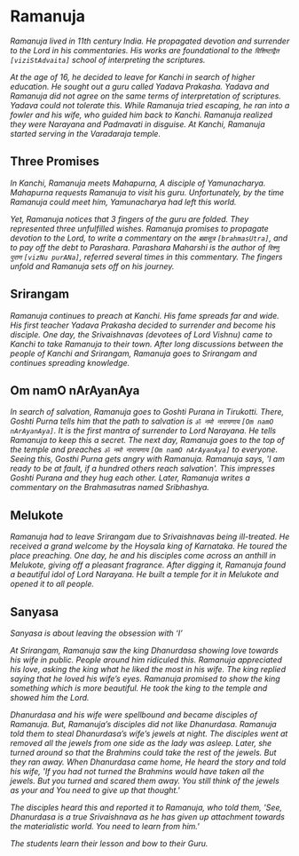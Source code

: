 # Ramanuja

<a name='ramanuja3'></a>
_Ramanuja lived in 11th century India. He propagated devotion and surrender to the Lord in his commentaries. His works are foundational to the `विशिष्टाद्वैत` `[viziStAdvaita]` school of interpreting the scriptures._

_At the age of 16, he decided to leave for Kanchi in search of higher education. He sought out a guru called Yadava Prakasha._
_Yadava and Ramanuja did not agree on the same terms of interpretation of scriptures. Yadava could not tolerate this._
_While Ramanuja tried escaping, he ran into a fowler and his wife, who guided him back to Kanchi._
_Ramanuja realized they were Narayana and Padmavati in disguise._
_At Kanchi, Ramanuja started serving in the Varadaraja temple._

## Three Promises

<a name='threepromises'></a>
_In Kanchi, Ramanuja meets Mahapurna, A disciple of Yamunacharya. Mahapurna requests Ramanuja to visit his guru. Unfortunately, by the time Ramanuja could meet him, Yamunacharya had left this world._

_Yet, Ramanuja notices that 3 fingers of the guru are folded. They represented three unfulfilled wishes. Ramanuja promises to propagate devotion to the Lord, to write a commentary on the `ब्रह्मसूत्र` `[brahmasUtra]`, and to pay off the debt to Parashara. Parashara Maharshi is the author of `विश्णु पुराण` `[vizNu purANa]`, referred several times in this commentary._
_The fingers unfold and Ramanuja sets off on his journey._

## Srirangam

<a name='srirangam'></a>
_Ramanuja continues to preach at Kanchi. His fame spreads far and wide. His first teacher Yadava Prakasha decided to surrender and become his disciple._
_One day, the Srivaishnavas (devotees of Lord Vishnu) came to Kanchi to take Ramanuja to their town. After long discussions between the people of Kanchi and Srirangam, Ramanuja goes to Srirangam and continues spreading knowledge._

## Om namO nArAyanAya

<a name='omnamonarayanaya'></a>
_In search of salvation, Ramanuja goes to Goshti Purana in Tirukotti. There, Goshti Purna tells him that the path to salvation is `ॐ नमो नारायणाय` `[Om namO nArAyanAya]`. It is the first mantra of surrender to Lord Narayana. He tells Ramanuja to keep this a secret._
_The next day, Ramanuja goes to the top of the temple and preaches `ॐ नमो नारायणाय` `[Om namO nArAyanAya]` to everyone. Seeing this, Gosthi Purna gets angry with Ramanuja. Ramanuja says, 'I am ready to be at fault, if a hundred others reach salvation'. This impresses Goshti Purana and they hug each other._ _Later, Ramanuja writes a commentary on the Brahmasutras named Sribhashya._

## Melukote

<a name='melukote'></a>
_Ramanuja had to leave Srirangam due to Srivaishnavas being ill-treated. He received a grand welcome by the Hoysala king of Karnataka. He toured the place preaching. One day, he and his disciples come across an anthill in Melukote, giving off a pleasant fragrance. After digging it, Ramanuja found a beautiful idol of Lord Narayana. He built a temple for it in Melukote and opened it to all people._

## Sanyasa

<a name='sanyasa'></a>
_Sanyasa is about leaving the obsession with ‘I’_

_At Srirangam, Ramanuja saw the king Dhanurdasa showing love towards his wife in public. People around him ridiculed this._
_Ramanuja appreciated his love, asking the king what he liked the most in his wife. The king replied saying that he loved his wife’s eyes._
_Ramanuja promised to show the king something which is more beautiful._
_He took the king to the temple and showed him the Lord._

_Dhanurdasa and his wife were spellbound and became disciples of Ramanuja. But, Ramanuja’s disciples did not like Dhanurdasa. Ramanuja told them to steal Dhanurdasa’s wife’s jewels at night. The disciples went at removed all the jewels from one side as the lady was asleep. Later, she turned around so that the Brahmins could take the rest of the jewels. But they ran away._
_When Dhanurdasa came home, He heard the story and told his wife, 'If you had not turned the Brahmins would have taken all the jewels. But you turned and scared them away. You still think of the jewels as your and You need to give up that thought.'_

_The disciples heard this and reported it to Ramanuja, who told them, 'See, Dhanurdasa is a true Srivaishnava as he has given up attachment towards the materialistic world. You need to learn from him.'_

_The students learn their lesson and bow to their Guru._
